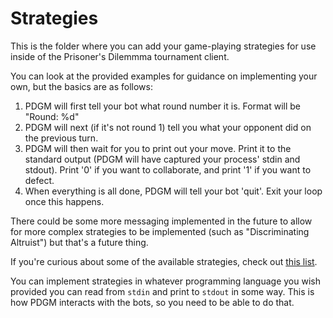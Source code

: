# Strategies

This is the folder where you can add your game-playing strategies for use inside of the Prisoner's
Dilemmma tournament client.

You can look at the provided examples for guidance on implementing your own, but the basics are as follows:

1. PDGM will first tell your bot what round number it is. Format will be "Round: %d"
2. PDGM will next (if it's not round 1) tell you what your opponent did on the previous turn.
3. PDGM will then wait for you to print out your move. Print it to the standard output (PDGM will have captured your
process' stdin and stdout). Print '0' if you want to collaborate, and print '1' if you want to defect.
4. When everything is all done, PDGM will tell your bot 'quit'. Exit your loop once this happens.

There could be some more messaging implemented in the future to allow for more complex strategies to be implemented
(such as "Discriminating Altruist") but that's a future thing.

If you're curious about some of the available strategies, check out [this list](https://plato.stanford.edu/entries/prisoner-dilemma/strategy-table.html).

You can implement strategies in whatever programming language you wish provided you can read from `stdin` and print to `stdout` in
some way. This is how PDGM interacts with the bots, so you need to be able to do that.
